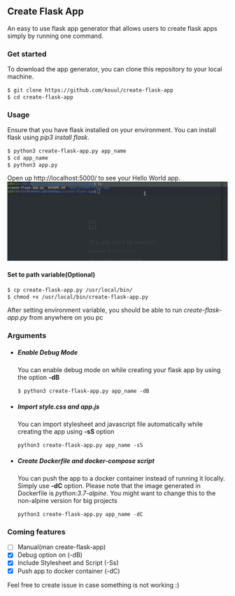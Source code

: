 ## Create Flask App
An easy to use flask app generator that allows users to create flask apps simply by running one command.

### Get started
To download the app generator, you can clone this repository to your local machine.
```
$ git clone https://github.com/kouul/create-flask-app
$ cd create-flask-app
```

### Usage
Ensure that you have flask installed on your environment. You can install flask using _pip3 install flask_.
```
$ python3 create-flask-app.py app_name
$ cd app_name
$ python3 app.py
```
Open up http://localhost:5000/ to see your Hello World app.
![](./tutorial/create-flask-app.gif)

#### Set to path variable(Optional)
```
$ cp create-flask-app.py /usr/local/bin/
$ chmod +x /usr/local/bin/create-flask-app.py
```
After setting environment variable, you should be able to run _create-flask-app.py_ from anywhere on you pc

### Arguments
- ##### Enable Debug Mode
    You can enable debug mode on while creating your flask app by using the option **-dB**
    ```
    $ python3 create-flask-app.py app_name -dB
    ```

- ##### Import style.css and app.js
    You can import stylesheet and javascript file automatically while creating the app using **-sS** option
    ```
    python3 create-flask-app.py app_name -sS
    ```

- ##### Create Dockerfile and docker-compose script
    You can push the app to a docker container instead of running it locally. Simply use **-dC** option. Please note that the image generated in Dockerfile is *python:3.7-alpine*. You might want to change this to the non-alpine version for big projects
    ```
    python3 create-flask-app.py app_name -dC
    ```


### Coming features
- [ ] Manual(man create-flask-app)
- [x] Debug option on (-dB)
- [x] Include Stylesheet and Script (-Ss)
- [x] Push app to docker container (-dC)

Feel free to create issue in case something is not working :)
